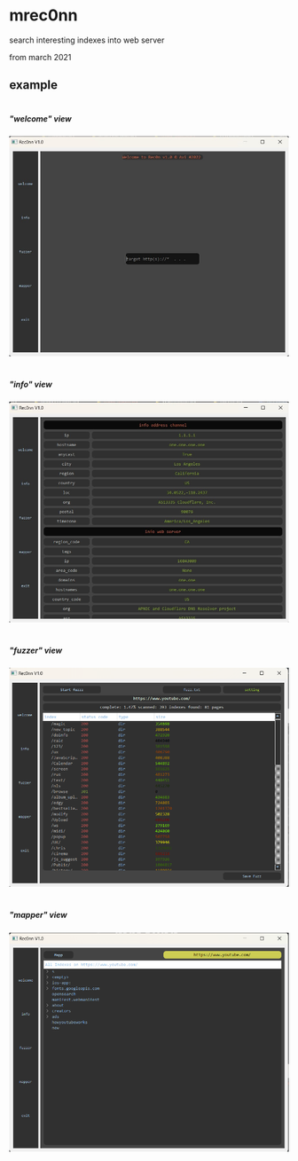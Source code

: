 # mrec0nn
search interesting indexes into web server


from march 2021


## example
#
##### "welcome" view
![welcome screen](img_2.png)

#
##### "info" view
![info screen](img_3.png)
#
##### "fuzzer" view
![fuzzer screen](img_1.png)
#
##### "mapper" view
![mapper view](img_4.png)

